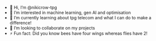 - 👋 Hi, I’m @nikicrow-tpg
- 👀 I’m interested in machine learning, gen AI and optimisation
- 🌱 I’m currently learning about tpg telecom and what I can do to make a difference!
- 💞️ I’m looking to collaborate on my projects
- ⚡ Fun fact: Did you know bees have four wings whereas flies have 2!

<!---
nikicrow-tpg/nikicrow-tpg is a ✨ special ✨ repository because its `README.md` (this file) appears on your GitHub profile.
You can click the Preview link to take a look at your changes.
--->
